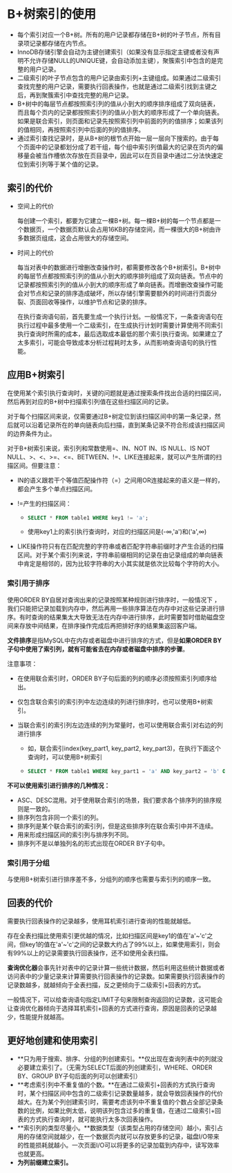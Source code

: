 # B+树索引的使用

- 每个索引对应一个B+树。所有的用户记录都存储在B+树的叶子节点，所有目录项记录都存储在内节点。
- InnoDB存储引擎会自动为主键创建索引（如果没有显示指定主键或者没有声明不允许存储NULL的UNIQUE键，会自动添加主键），聚簇索引中包含的是完整的用户记录。
- 二级索引的叶子节点包含的用户记录由索引列+主键组成。如果通过二级索引查找完整的用户记录，需要执行回表操作，也就是通过二级索引找到主键之后，再到聚簇索引中查找完整的用户记录。
- B+树中的每层节点都按照索引列的值从小到大的顺序排序组成了双向链表，而且每个页内的记录都按照索引列的值从小到大的顺序形成了一个单向链表。如果是联合索引，则页面和记录先按照索引列中前面的列的值排序；如果该列的值相同，再按照索引列中后面的列的值排序。
- 通过索引查找记录时，是从B+树的根节点开始一层一层向下搜索的。由于每个页面中的记录都划分成了若干组，每个组中索引列值最大的记录在页内的偏移量会被当作槽依次存放在页目录中，因此可以在页目录中通过二分法快速定位到索引列等于某个值的记录。

## 索引的代价

- 空间上的代价

  每创建一个索引，都要为它建立一棵B+树。每一棵B+树的每一个节点都是一个数据页，一个数据页默认会占用16KB的存储空间，而一棵很大的B+树由许多数据页组成，这会占用很大的存储空间。

- 时间上的代价

  每当对表中的数据进行增删改查操作时，都需要修改各个B+树索引。B+树中的每层节点都按照索引列的值从小到大的顺序排列组成了双向链表。节点中的记录都按照索引列的值从小到大的顺序形成了单向链表。而增删改查操作可能会对节点和记录的排序造成破坏，所以存储引擎需要额外的时间进行页面分裂、页面回收等操作，以维护节点和记录的排序。

  在执行查询语句前，首先要生成一个执行计划。一般情况下，一条查询语句在执行过程中最多使用一个二级索引，在生成执行计划时需要计算使用不同索引执行查询时所需的成本，最后选取成本最低的那个索引执行查询。如果建立了太多索引，可能会导致成本分析过程耗时太多，从而影响查询语句的执行性能。

## 应用B+树索引

在使用某个索引执行查询时，关键的问题就是通过搜索条件找出合适的扫描区间，然后再到对应的B+树中扫描索引列值在这些扫描区间的记录。

对于每个扫描区间来说，仅需要通过B+树定位到该扫描区间中的第一条记录，然后就可以沿着记录所在的单向链表向后扫描，直到某条记录不符合形成该扫描区间的边界条件为止。

对于B+树索引来说，索引列和常数使用=、IN、NOT IN、IS NULL、IS NOT NULL、>、<、>=、<=、BETWEEN、!=、LIKE连接起来，就可以产生所谓的扫描区间。但要注意：

- IN的语义跟若干个等值匹配操作符（=）之间用OR连接起来的语义是一样的，都会产生多个单点扫描区间。

- !=产生的扫描区间：

  - ```sql
    SELECT * FROM table1 WHERE key1 != 'a';
    ```

  - 使用key1上的索引执行查询时，对应的扫描区间是(-∞,'a')和('a',∞)

- LIKE操作符只有在匹配完整的字符串或者匹配字符串前缀时才产生合适的扫描区间。对于某个索引列来说，字符串前缀相同的记录在由记录组成的单向链表中肯定是相邻的，因为比较字符串的大小其实就是依次比较每个字符的大小。

### 索引用于排序

使用ORDER BY自居对查询出来的记录按照某种规则进行排序时，一般情况下 ，我们只能把记录加载到内存中，然后再用一些排序算法在内存中对这些记录进行排序。有时查询的结果集太大导致无法在内存中进行排序，此时需要暂时借助磁盘空间来存放中间结果，在排序操作完成后再把排好序的结果集返回客户端。

**文件排序**是指MySQL中在内存或者磁盘中进行排序的方式，但是**如果ORDER BY子句中使用了索引列，就有可能省去在内存或者磁盘中排序的步骤**。

注意事项：

- 在使用联合索引时，ORDER BY子句后面的列的顺序必须按照索引列顺序给出。

- 仅包含联合索引的索引列中左边连续的列进行排序时，也可以使用B+树索引。

- 当联合索引的索引列左边连续的列为常量时，也可以使用联合索引对右边的列进行排序

  - 如，联合索引index(key_part1, key_part2, key_part3)，在执行下面这个查询时，可以使用B+树索引

  - ```sql
    SELECT * FROM table1 WHERE key_part1 = 'a' AND key_part2 = 'b' ORDER BY key_part3 LIMIT 10;
    ```

**不可以使用索引进行排序的几种情况：**

- ASC、DESC混用。对于使用联合索引的场景，我们要求各个排序列的排序规则是一致的。
- 排序列包含非同一个索引的列。
- 排序列是某个联合索引的索引列，但是这些排序列在联合索引中并不连续。
- 用来形成扫描区间的索引列与排序列不同。
- 排序列不是以单独列名的形式出现在ORDER BY子句中。

### 索引用于分组

与使用B+树索引进行排序差不多，分组列的顺序也需要与索引列的顺序一致。

## 回表的代价

需要执行回表操作的记录越多，使用耳机索引进行查询的性能就越低。

存在全表扫描比使用索引更优越的情况，比如扫描区间是key1的值在'a'~'c'之间，但key1的值在'a'~'c'之间的记录数大约占了99%以上，如果使用索引，则会有99%以上的记录需要执行回表操作，还不如使用全表扫描。

**查询优化器**会事先针对表中的记录计算一些统计数据，然后利用这些统计数据或者访问表中的少量记录来计算需要执行回表操作的记录数。如果需要执行回表操作的记录数越多，就越倾向于全表扫描，反之更倾向于二级索引+回表的方式。

一般情况下，可以给查询语句指定LIMIT子句来限制查询返回的记录数，这可能会让查询优化器倾向于选择耳机索引+回表的方式进行查询，原因是回表的记录越少，性能提升就越高。

## 更好地创建和使用索引

- **只为用于搜索、排序、分组的列创建索引。**仅出现在查询列表中的列就没必要建立索引了。（无需为SELECT后面的列创建索引，WHERE、ORDER BY、GROUP BY子句后面的列可以创建索引）
- **考虑索引列中不重复值的个数。**在通过二级索引+回表的方式执行查询时，某个扫描区间中包含的二级索引记录数量越多，就会导致回表操作的代价越大。在为某个列创建索引时，需要考虑该列中不重复值的个数占全部记录条数的比例，如果比例太低，说明该列包含过多的重复值，在通过二级索引+回表的方式执行查询时，就可能执行太多次回表操作。
- **索引列的类型尽量小。**数据类型（该类型占用的存储空间）越小，索引占用的存储空间就越少，在一个数据页内就可以存放更多的记录，磁盘I/O带来的性能损耗就越小。一次页面I/O可以将更多的记录加载到内存中，读写效率也就更高。
- **为列前缀建立索引。**
